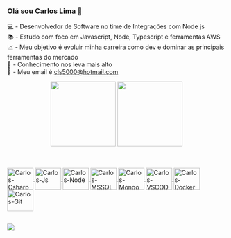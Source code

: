 ### Olá sou Carlos Lima  👋

💻 - Desenvolvedor de Software no time de Integrações com Node js</br>
📚 - Estudo com foco em  Javascript, Node, Typescript e ferramentas AWS</br>
📈 - Meu objetivo é evoluir minha carreira como dev e dominar as principais ferramentas do mercado</br>
🚀 - Conhecimento nos leva mais alto</br>
📧 - Meu email é cls5000@hotmail.com</br>

<div align="center">
  <a href="https://github.com/carloslima7">
  <img height="150em" src="https://github-readme-stats.vercel.app/api?username=carloslima7&show_icons=true&theme=dracula&include_all_commits=true&count_private=true"/>
  <img height="150em" src="https://github-readme-stats.vercel.app/api/top-langs/?username=carloslima7&layout=compact&langs_count=7&theme=dracula"/>
</div>

  ##
  
<div style="display: inline_block"><br>
  <img align="center" alt="Carlos-Csharp" height="50" width="60" src="https://cdn.jsdelivr.net/gh/devicons/devicon/icons/csharp/csharp-original.svg" />
  <img align="center" alt="Carlos-Js" height="50" width="60" src="https://cdn.jsdelivr.net/gh/devicons/devicon/icons/javascript/javascript-original.svg"/> 
  <img align="center" alt="Carlos-Node" height="50" width="60" src="https://cdn.jsdelivr.net/gh/devicons/devicon/icons/nodejs/nodejs-original-wordmark.svg" />
  <img align="center" alt="Carlos-MSSQL" height="50" width="60" src="https://cdn.jsdelivr.net/gh/devicons/devicon/icons/microsoftsqlserver/microsoftsqlserver-plain-wordmark.svg" />
  <img align="center" alt="Carlos-Mongo" height="50" width="60" src="https://cdn.jsdelivr.net/gh/devicons/devicon/icons/mongodb/mongodb-original-wordmark.svg" />
  <img align="center" alt="Carlos-VSCODE" height="50" width="60" src="https://cdn.jsdelivr.net/gh/devicons/devicon/icons/vscode/vscode-original-wordmark.svg" />
  <img align="center" alt="Carlos-Docker" height="50" width="60" src="https://cdn.jsdelivr.net/gh/devicons/devicon/icons/docker/docker-original-wordmark.svg" />
  <img align="center" alt="Carlos-Git" height="50" width="60" src="https://cdn.jsdelivr.net/gh/devicons/devicon/icons/github/github-original-wordmark.svg" />
  </div>
  
  ##
  
  <div> 
 
  <a href="https://www.linkedin.com/in/carlos-alberto-de-lima-14a59333/" target="_blank"><img src="https://img.shields.io/badge/-LinkedIn-%230077B5?style=for-the-badge&logo=linkedin&logoColor=white" target="_blank"></a> 
 
  
 
</div>
